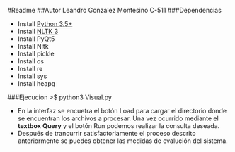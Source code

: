 #Readme
##Autor
    Leandro Gonzalez Montesino C-511
###Dependencias
- Install [Python 3.5+](https://www.python.org/)
- Install [NLTK 3](http://www.nltk.org/install.html)
- Install   PyQt5 
- Install   Nltk 
- Install   pickle
- Install   os 
- Install   re 
- Install   sys 
- Install   heapq
    
###Ejecucion
    >$ python3 Visual.py
    
 - En la interfaz se encuetra el botón Load para cargar el directorio donde se encuentran los archivos a procesar.
 Una vez ocurrido mediante el __textbox__ __Query__ y el botón Run podemos realizar la consulta deseada.
 - Después de trancurrir satisfactoriamente el proceso descrito anteriormente se puedes obtener las medidas de evalución del sistema.  
    
    
    
        